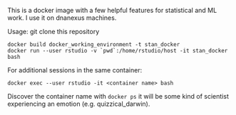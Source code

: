 This is a docker image with a few helpful features for statistical and ML work. I use it on dnanexus machines.

Usage:
git clone this repository
```
docker build docker_working_environment -t stan_docker
docker run --user rstudio -v `pwd`:/home/rstudio/host -it stan_docker bash
```
For additional sessions in the same container:
```
docker exec --user rstudio -it <container name> bash
```

Discover the container name with `docker ps` it will be some kind of scientist experiencing an emotion (e.g. quizzical_darwin).

